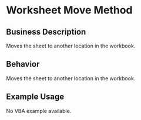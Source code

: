 # Worksheet Move Method

## Business Description
Moves the sheet to another location in the workbook.

## Behavior
Moves the sheet to another location in the workbook.

## Example Usage
No VBA example available.